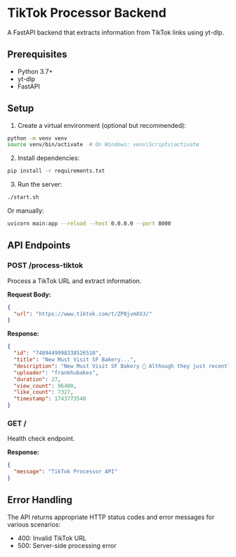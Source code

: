 # TikTok Processor Backend

A FastAPI backend that extracts information from TikTok links using yt-dlp.

## Prerequisites

- Python 3.7+
- yt-dlp
- FastAPI

## Setup

1. Create a virtual environment (optional but recommended):

```bash
python -m venv venv
source venv/bin/activate  # On Windows: venv\Scripts\activate
```

2. Install dependencies:

```bash
pip install -r requirements.txt
```

3. Run the server:

```bash
./start.sh
```

Or manually:

```bash
uvicorn main:app --reload --host 0.0.0.0 --port 8000
```

## API Endpoints

### POST /process-tiktok

Process a TikTok URL and extract information.

**Request Body:**

```json
{
  "url": "https://www.tiktok.com/t/ZP8jvmXVJ/"
}
```

**Response:**

```json
{
  "id": "7489449998338526510",
  "title": "New Must Visit SF Bakery...",
  "description": "New Must Visit SF Bakery 🥐 Although they just recently opened...",
  "uploader": "frankhubakes",
  "duration": 27,
  "view_count": 96400,
  "like_count": 7327,
  "timestamp": 1743773540
}
```

### GET /

Health check endpoint.

**Response:**

```json
{
  "message": "TikTok Processor API"
}
```

## Error Handling

The API returns appropriate HTTP status codes and error messages for various scenarios:

- 400: Invalid TikTok URL
- 500: Server-side processing error
